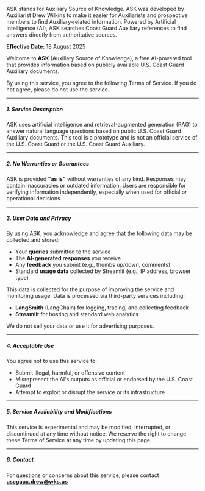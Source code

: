 
ASK stands for Auxiliary Source of Knowledge. ASK was developed by Auxiliarist Drew Wilkins to make it easier for Auxiliarists and prospective members to find Auxiliary-related information. Powered by Artificial Intelligence (AI), ASK searches Coast Guard Auxiliary references to find answers directly from authoritative sources.

**Effective Date:** 18 August 2025

Welcome to **ASK** (Auxiliary Source of Knowledge), a free AI-powered tool that provides information based on publicly available U.S. Coast Guard Auxiliary documents.

By using this service, you agree to the following Terms of Service. If you do not agree, please do not use the service.

---

##### 1. Service Description

ASK uses artificial intelligence and retrieval-augmented generation (RAG) to answer natural language questions based on public U.S. Coast Guard Auxiliary documents. This tool is a prototype and is not an official service of the U.S. Coast Guard or the U.S. Coast Guard Auxiliary.

---

##### 2. No Warranties or Guarantees

ASK is provided **"as is"** without warranties of any kind. Responses may contain inaccuracies or outdated information. Users are responsible for verifying information independently, especially when used for official or operational decisions.

---

##### 3. User Data and Privacy

By using ASK, you acknowledge and agree that the following data may be collected and stored:

- Your **queries** submitted to the service  
- The **AI-generated responses** you receive  
- Any **feedback** you submit (e.g., thumbs up/down, comments)  
- Standard **usage data** collected by Streamlit (e.g., IP address, browser type)

This data is collected for the purpose of improving the service and monitoring usage. Data is processed via third-party services including:
- **LangSmith** (LangChain) for logging, tracing, and collecting feedback  
- **Streamlit** for hosting and standard web analytics

We do not sell your data or use it for advertising purposes.

---

##### 4. Acceptable Use

You agree not to use this service to:
- Submit illegal, harmful, or offensive content  
- Misrepresent the AI's outputs as official or endorsed by the U.S. Coast Guard  
- Attempt to exploit or disrupt the service or its infrastructure

---

##### 5. Service Availability and Modifications

This service is experimental and may be modified, interrupted, or discontinued at any time without notice. We reserve the right to change these Terms of Service at any time by updating this page.

---

##### 6. Contact

For questions or concerns about this service, please contact **uscgaux.drew@wks.us**

